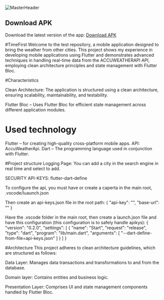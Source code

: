 ![MasterHeader](https://zphhqkbfmmilwzqcmdgu.supabase.co/storage/v1/object/public/profile/tiktokclone.webp)

## Download APK
Download the latest version of the app:
<a href="https://zphhqkbfmmilwzqcmdgu.supabase.co/storage/v1/object/public/videos/weatherForemost.apk?t=2024-08-08T20%3A06%3A41.232Z">Download APK</a>

#TimeFirst
 Welcome to the test repository, a mobile application designed to bring the weather from other cities. This project shows my experience in developing mobile applications using Flutter and demonstrates advanced techniques in handling real-time data from the ACCUWEATHERAPI API, employing clean architecture principles and state management with Flutter Bloc.

#Characteristics

 Clean Architecture: The application is structured using a clean architecture, ensuring scalability, maintainability, and testability.

 Flutter Bloc – Uses Flutter Bloc for efficient state management across different application modules.

# Used technology
 Flutter – for creating high-quality cross-platform mobile apps.
 API: AccuWeatherApi.
 Dart – The programming language used in conjunction with Flutter.

#Project structure
 Logging Page: You can add a city in the search engine in real time and select to add.




SECURITY API-KEYS: flutter-dart-define

 To configure the api, you must have or create a caperta in the main root,
.vscode/luaunch.json

 Then create an api-keys.json file in the root path:
 {
 "api-key": "",
 "base-url": ""
 }

 Have the .vscode folder in the main root, then create a launch.json file and have this configuration (this configuration is to safely handle apikys):
 {
 "version": "0.2.0",
 "settings": [
 {
 "name": "Start",
 "request": "release",
 "type": "dart",
 "program": "lib/main.dart",
 "arguments": [
"--dart-define-from-file=api-keys.json"
 ]
 }
 ]
 }


#Architecture
 This project adheres to clean architecture guidelines, which are structured as follows:

 Data Layer: Manages data transactions and transformations to and from the database.

 Domain layer: Contains entities and business logic.

 Presentation Layer: Comprises UI and state management components handled by Flutter Bloc.